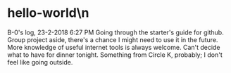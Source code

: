 # hello-world\n

B-0's log, 23-2-2018 6:27 PM
Going through the starter's guide for github. Group project aside, there's a chance I might need to use it in the future.
More knowledge of useful internet tools is always welcome.
Can't decide what to have for dinner tonight. Something from Circle K, probably; I don't feel like going outside.
